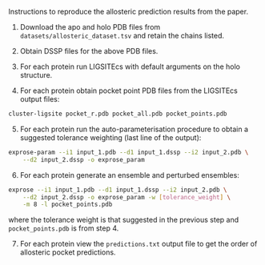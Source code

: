 Instructions to reproduce the allosteric prediction results from the paper.

1. Download the apo and holo PDB files from `datasets/allosteric_dataset.tsv` and retain the chains listed.

2. Obtain DSSP files for the above PDB files.

3. For each protein run LIGSITEcs with default arguments on the holo structure.

4. For each protein obtain pocket point PDB files from the LIGSITEcs output files:

```bash
cluster-ligsite pocket_r.pdb pocket_all.pdb pocket_points.pdb
```

5. For each protein run the auto-parameterisation procedure to obtain a suggested tolerance weighting (last line of the output):

```bash
exprose-param --i1 input_1.pdb --d1 input_1.dssp --i2 input_2.pdb \
    --d2 input_2.dssp -o exprose_param
```

6. For each protein generate an ensemble and perturbed ensembles:

```bash
exprose --i1 input_1.pdb --d1 input_1.dssp --i2 input_2.pdb \
    --d2 input_2.dssp -o exprose_param -w [tolerance_weight] \
    -m 8 -l pocket_points.pdb
```

where the tolerance weight is that suggested in the previous step and `pocket_points.pdb` is from step 4.

7. For each protein view the `predictions.txt` output file to get the order of allosteric pocket predictions.
